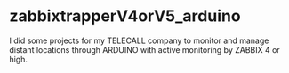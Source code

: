 # zabbixtrapperV4orV5_arduino
I did some projects for my TELECALL company to monitor and manage distant locations through ARDUINO with active monitoring by ZABBIX 4 or high.
